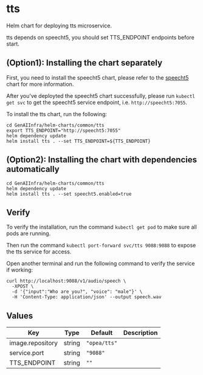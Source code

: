 # tts

Helm chart for deploying tts microservice.

tts depends on speecht5, you should set TTS_ENDPOINT endpoints before start.

## (Option1): Installing the chart separately

First, you need to install the speecht5 chart, please refer to the [speecht5](../speecht5) chart for more information.

After you've deployted the speecht5 chart successfully, please run `kubectl get svc` to get the speecht5 service endpoint, i.e. `http://speecht5:7055`.

To install the tts chart, run the following:

```console
cd GenAIInfra/helm-charts/common/tts
export TTS_ENDPOINT="http://speecht5:7055"
helm dependency update
helm install tts . --set TTS_ENDPOINT=${TTS_ENDPOINT}
```

## (Option2): Installing the chart with dependencies automatically

```console
cd GenAIInfra/helm-charts/common/tts
helm dependency update
helm install tts . --set speecht5.enabled=true
```

## Verify

To verify the installation, run the command `kubectl get pod` to make sure all pods are running.

Then run the command `kubectl port-forward svc/tts 9088:9088` to expose the tts service for access.

Open another terminal and run the following command to verify the service if working:

```console
curl http://localhost:9088/v1/audio/speech \
  -XPOST \
  -d '{"input":"Who are you?", "voice": "male"}' \
  -H 'Content-Type: application/json' --output speech.wav
```

## Values

| Key              | Type   | Default      | Description |
| ---------------- | ------ | ------------ | ----------- |
| image.repository | string | `"opea/tts"` |             |
| service.port     | string | `"9088"`     |             |
| TTS_ENDPOINT     | string | `""`         |             |
